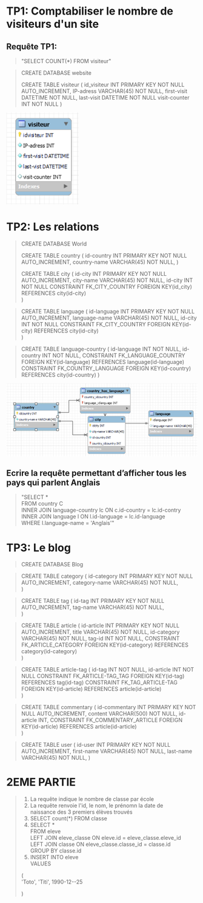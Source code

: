 # TP1: Comptabiliser le nombre de visiteurs d'un site

## Requête TP1:

> "SELECT COUNT(*)
FROM visiteur"

>CREATE DATABASE website
>
>CREATE TABLE visiteur
(
    id_visiteur INT PRIMARY KEY NOT NULL AUTO_INCREMENT,
    IP-adress VARCHAR(45) NOT NULL,
    first-visit DATETIME NOT NULL,
    last-visit DATETIME NOT NULL
    visit-counter INT NOT NULL
)

![TP1-ex1](ressources/tp1-ex1.PNG)


# TP2: Les relations

> CREATE DATABASE World
>
>CREATE TABLE country 
( 
    id-country INT PRIMARY KEY NOT NULL AUTO_INCREMENT, country-name VARCHAR(45) NOT NULL, 
)
>
>CREATE TABLE city 
( 
    id-city INT PRIMARY KEY NOT NULL AUTO_INCREMENT, city-name VARCHAR(45) NOT NULL,
    id-city INT NOT NULL
    CONSTRAINT FK_CITY_COUNTRY FOREIGN KEY(id_city) REFERENCES city(id-city)  
)

>CREATE TABLE language 
( 
    id-language INT PRIMARY KEY NOT NULL AUTO_INCREMENT, language-name VARCHAR(45) NOT NULL,
    id-city INT NOT NULL
    CONSTRAINT FK_CITY_COUNTRY FOREIGN KEY(id-city) REFERENCES city(id-city)  
)

>CREATE TABLE language-country
( 
    id-language INT NOT NULL,
    id-country INT NOT NULL,
    CONSTRAINT FK_LANGUAGE_COUNTRY FOREIGN KEY(id-language) REFERENCES language(id-language)  
    CONSTRAINT FK_COUNTRY_LANGUAGE FOREIGN KEY(id-country) REFERENCES city(id-country) 
)

![TP1-ex2](ressources/tp2.PNG)

## Ecrire la requête permettant d’afficher tous les pays qui parlent Anglais

>"SELECT * </br>
>FROM country C </br>
INNER JOIN language-country lc ON c.id-country = lc.id-contry</br>
INNER JOIN language l ON l.id-language = lc.id-language </br>
WHERE l.language-name = 'Anglais'"

# TP3: Le blog

> CREATE DATABASE Blog
>

>CREATE TABLE category
( 
    id-category INT PRIMARY KEY NOT NULL AUTO_INCREMENT, 
    category-name VARCHAR(45) NOT NULL,  
)

>CREATE TABLE tag
( 
    id-tag INT PRIMARY KEY NOT NULL AUTO_INCREMENT, 
    tag-name VARCHAR(45) NOT NULL,  
)

>CREATE TABLE article 
( 
    id-article INT PRIMARY KEY NOT NULL AUTO_INCREMENT, title VARCHAR(45) NOT NULL, 
    id-category VARCHAR(45) NOT NULL,
    tag-id INT NOT NULL,
    CONSTRAINT FK_ARTICLE_CATEGORY FOREIGN KEY(id-category) REFERENCES category(id-category)  
)

>CREATE TABLE article-tag
( 
    id-tag INT NOT NULL, 
    id-article INT NOT NULL
    CONSTRAINT FK_ARTICLE-TAG_TAG FOREIGN KEY(id-tag) REFERENCES tag(id-tag) 
    CONSTRAINT FK_TAG_ARTICLE-TAG FOREIGN KEY(id-article) REFERENCES article(id-article)   
)

>CREATE TABLE commentary
( 
    id-commentary INT PRIMARY KEY NOT NULL AUTO_INCREMENT, 
    content VARCHAR(500) NOT NULL,
    id-article INT,
    CONSTRAINT FK_COMMENTARY_ARTICLE FOREIGN KEY(id-article) REFERENCES article(id-article)    
)

>CREATE TABLE user
( 
    id-user INT PRIMARY KEY NOT NULL AUTO_INCREMENT, 
    first-name VARCHAR(45) NOT NULL, 
    last-name VARCHAR(45) NOT NULL,
)


# 2EME PARTIE

> 1. La requête indique le nombre de classe par école
> 2. La requête renvoie l'id, le nom, le prénomn la date de </br> naissance des 3 premiers élèves trouvés
> 3. SELECT count(*) FROM classe
> 4. SELECT * </br>
FROM eleve</br>
LEFT JOIN eleve_classe ON eleve.id = eleve_classe.eleve_id</br>
LEFT JOIN classe ON eleve_classe.classe_id = classe.id</br>
GROUP BY classe.id
> 5. INSERT INTO eleve </br>
>VALUES </br>
>
>(</br>
>    'Toto', 'Titi', 1990-12--25</br>
>
>)